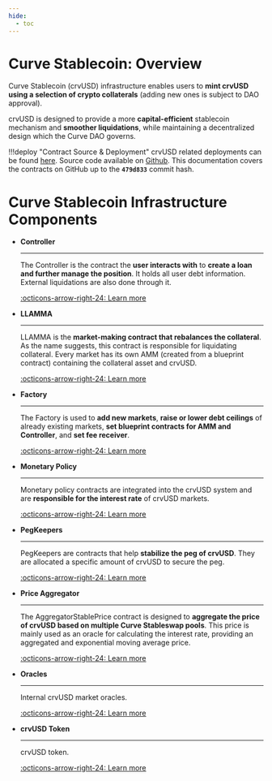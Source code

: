 ```yaml
---
hide:
  - toc
---
```


<h1>Curve Stablecoin: Overview</h1>

Curve Stablecoin (crvUSD) infrastructure enables users to **mint crvUSD using a selection of crypto collaterals** (adding new ones is subject to DAO approval). 

crvUSD is designed to provide a more **capital-efficient** stablecoin mechanism and **smoother liquidations**, while maintaining a decentralized design which the Curve DAO governs.

!!!deploy "Contract Source & Deployment"
    crvUSD related deployments can be found [here](../references/deployed-contracts.md#curve-stablecoin). Source code available on [Github](https://github.com/curvefi/curve-stablecoin). This documentation covers the contracts on GitHub up to the **`479d833`** commit hash.



# **Curve Stablecoin Infrastructure Components**

<div class="grid cards" markdown>

-   **Controller**

    ---

    The Controller is the contract the **user interacts with** to **create a loan and further manage the position**. It holds all user debt information. External liquidations are also done through it.

    [:octicons-arrow-right-24: Learn more](./controller.md)

-   **LLAMMA**

    ---

    LLAMMA is the **market-making contract that rebalances the collateral**. As the name suggests, this contract is responsible for liquidating collateral. Every market has its own AMM (created from a blueprint contract) containing the collateral asset and crvUSD.

    [:octicons-arrow-right-24: Learn more](./amm.md)

-   **Factory**

    ---

    The Factory is used to **add new markets**, **raise or lower debt ceilings** of already existing markets, **set blueprint contracts for AMM and Controller**, and **set fee receiver**.

    [:octicons-arrow-right-24: Learn more](./factory/overview.md)

-   **Monetary Policy**

    ---

    Monetary policy contracts are integrated into the crvUSD system and are **responsible for the interest rate** of crvUSD markets.

    [:octicons-arrow-right-24: Learn more](./monetarypolicy.md)

-   **PegKeepers**

    ---

    PegKeepers are contracts that help **stabilize the peg of crvUSD**. They are allocated a specific amount of crvUSD to secure the peg. 

    [:octicons-arrow-right-24: Learn more](./pegkeepers/overview.md)

-   **Price Aggregator**

    ---

    The AggregatorStablePrice contract is designed to **aggregate the price of crvUSD based on multiple Curve Stableswap pools**. This price is mainly used as an oracle for calculating the interest rate, providing an aggregated and exponential moving average price.

    [:octicons-arrow-right-24: Learn more](./priceaggregator.md)

-   **Oracles**

    ---

    Internal crvUSD market oracles.

    [:octicons-arrow-right-24: Learn more](./oracle.md)

-   **crvUSD Token**

    ---

    crvUSD token.

    [:octicons-arrow-right-24: Learn more](./crvUSD.md)

</div>
